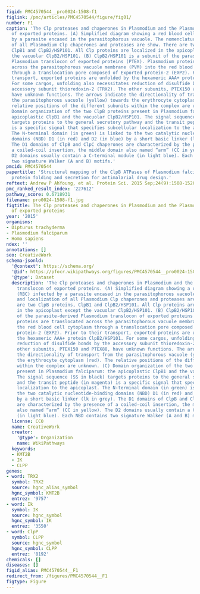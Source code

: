 ```yaml
---
figid: PMC4570544__pro0024-1508-f1
figlink: /pmc/articles/PMC4570544/figure/fig01/
number: F1
caption: 'The Clp proteases and chaperones in Plasmodium and the Plasmodium translocon
  of exported proteins. (A) Simplified diagram showing a red blood cell (RBC) infected
  by a parasite encased in the parasitophorous vacuole. The nomenclature and localization
  of all Plasmodium Clp chaperones and proteases are show. There are two ClpB proteins,
  ClpB1 and ClpB2/HSP101. All Clp proteins are localized in the apicoplast except
  the vacuolar ClpB2/HSP101. (B) ClpB2/HSP101 is a subunit of the parasite-derived
  Plasmodium translocon of exported proteins (PTEX). Plasmodium proteins are translocated
  across the parasitophorous vacuole membrane (PVM) into the red blood cell cytoplasm
  through a translocation pore composed of Exported protein-2 (EXP2). Prior to their
  transport, exported proteins are unfolded by the hexameric AAA+ protein ClpB2/HSP101.
  For some cargos, unfolding also necessitates reduction of disulfide bonds by the
  accessory subunit thioredoxin-2 (TRX2). The other subunits, PTEX150 and PTEX88,
  have unknown functions. The arrows indicate the directionality of transport from
  the parasitophorous vacuole (yellow) towards the erythrocyte cytoplasm (red). The
  relative positions of the different subunits within the complex are unknown. (C)
  Domain organization of the two ClpB proteins present in Plasmodium falciparum: the
  apicoplastic ClpB1 and the vacuolar ClpB2/HSP101. The signal sequence (SS in black)
  targets proteins to the general secretory pathway and the transit peptide (in magenta)
  is a specific signal that specifies subcellular localization to the apicoplast.
  The N-terminal domain (in green) is linked to the two catalytic nucleotide-binding
  domains (NBD) D1 (in red) and D2 (in blue) by a short basic linker (lk in grey).
  The D1 domains of ClpB and ClpC chaperones are characterized by the presence of
  a coiled-coil insertion, the middle domain also named “arm” (CC in yellow). The
  D2 domains usually contain a C-terminal module (in light blue). Each NBD contains
  two signature Walker (A and B) motifs.'
pmcid: PMC4570544
papertitle: 'Structural mapping of the ClpB ATPases of Plasmodium falciparum: Targeting
  protein folding and secretion for antimalarial drug design.'
reftext: Andrew P AhYoung, et al. Protein Sci. 2015 Sep;24(9):1508-1520.
pmc_ranked_result_index: '227612'
pathway_score: 0.6718931
filename: pro0024-1508-f1.jpg
figtitle: The Clp proteases and chaperones in Plasmodium and the Plasmodium translocon
  of exported proteins
year: '2015'
organisms:
- Dipturus trachyderma
- Plasmodium falciparum
- Homo sapiens
ndex: ''
annotations: []
seo: CreativeWork
schema-jsonld:
  '@context': https://schema.org/
  '@id': https://pfocr.wikipathways.org/figures/PMC4570544__pro0024-1508-f1.html
  '@type': Dataset
  description: 'The Clp proteases and chaperones in Plasmodium and the Plasmodium
    translocon of exported proteins. (A) Simplified diagram showing a red blood cell
    (RBC) infected by a parasite encased in the parasitophorous vacuole. The nomenclature
    and localization of all Plasmodium Clp chaperones and proteases are show. There
    are two ClpB proteins, ClpB1 and ClpB2/HSP101. All Clp proteins are localized
    in the apicoplast except the vacuolar ClpB2/HSP101. (B) ClpB2/HSP101 is a subunit
    of the parasite-derived Plasmodium translocon of exported proteins (PTEX). Plasmodium
    proteins are translocated across the parasitophorous vacuole membrane (PVM) into
    the red blood cell cytoplasm through a translocation pore composed of Exported
    protein-2 (EXP2). Prior to their transport, exported proteins are unfolded by
    the hexameric AAA+ protein ClpB2/HSP101. For some cargos, unfolding also necessitates
    reduction of disulfide bonds by the accessory subunit thioredoxin-2 (TRX2). The
    other subunits, PTEX150 and PTEX88, have unknown functions. The arrows indicate
    the directionality of transport from the parasitophorous vacuole (yellow) towards
    the erythrocyte cytoplasm (red). The relative positions of the different subunits
    within the complex are unknown. (C) Domain organization of the two ClpB proteins
    present in Plasmodium falciparum: the apicoplastic ClpB1 and the vacuolar ClpB2/HSP101.
    The signal sequence (SS in black) targets proteins to the general secretory pathway
    and the transit peptide (in magenta) is a specific signal that specifies subcellular
    localization to the apicoplast. The N-terminal domain (in green) is linked to
    the two catalytic nucleotide-binding domains (NBD) D1 (in red) and D2 (in blue)
    by a short basic linker (lk in grey). The D1 domains of ClpB and ClpC chaperones
    are characterized by the presence of a coiled-coil insertion, the middle domain
    also named “arm” (CC in yellow). The D2 domains usually contain a C-terminal module
    (in light blue). Each NBD contains two signature Walker (A and B) motifs.'
  license: CC0
  name: CreativeWork
  creator:
    '@type': Organization
    name: WikiPathways
  keywords:
  - KMT2B
  - IK
  - CLPP
genes:
- word: TRX2
  symbol: TRX2
  source: hgnc_alias_symbol
  hgnc_symbol: KMT2B
  entrez: '9757'
- word: Ik
  symbol: IK
  source: hgnc_symbol
  hgnc_symbol: IK
  entrez: '3550'
- word: ClpP
  symbol: CLPP
  source: hgnc_symbol
  hgnc_symbol: CLPP
  entrez: '8192'
chemicals: []
diseases: []
figid_alias: PMC4570544__F1
redirect_from: /figures/PMC4570544__F1
figtype: Figure
---
```

